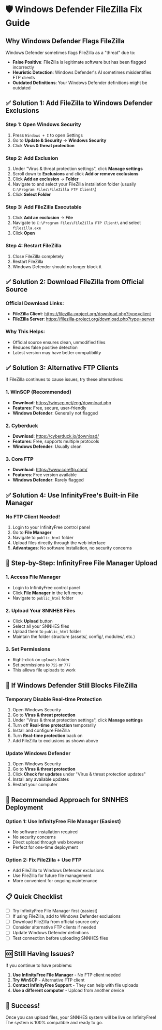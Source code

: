 # 🛡️ Windows Defender FileZilla Fix Guide

## Why Windows Defender Flags FileZilla

Windows Defender sometimes flags FileZilla as a "threat" due to:
- **False Positive**: FileZilla is legitimate software but has been flagged incorrectly
- **Heuristic Detection**: Windows Defender's AI sometimes misidentifies FTP clients
- **Outdated Definitions**: Your Windows Defender definitions might be outdated

## ✅ Solution 1: Add FileZilla to Windows Defender Exclusions

### Step 1: Open Windows Security
1. Press `Windows + I` to open Settings
2. Go to **Update & Security** → **Windows Security**
3. Click **Virus & threat protection**

### Step 2: Add Exclusion
1. Under "Virus & threat protection settings", click **Manage settings**
2. Scroll down to **Exclusions** and click **Add or remove exclusions**
3. Click **Add an exclusion** → **Folder**
4. Navigate to and select your FileZilla installation folder (usually `C:\Program Files\FileZilla FTP Client\`)
5. Click **Select Folder**

### Step 3: Add FileZilla Executable
1. Click **Add an exclusion** → **File**
2. Navigate to `C:\Program Files\FileZilla FTP Client\` and select `filezilla.exe`
3. Click **Open**

### Step 4: Restart FileZilla
1. Close FileZilla completely
2. Restart FileZilla
3. Windows Defender should no longer block it

## ✅ Solution 2: Download FileZilla from Official Source

### Official Download Links:
- **FileZilla Client**: https://filezilla-project.org/download.php?type=client
- **FileZilla Server**: https://filezilla-project.org/download.php?type=server

### Why This Helps:
- Official source ensures clean, unmodified files
- Reduces false positive detection
- Latest version may have better compatibility

## ✅ Solution 3: Alternative FTP Clients

If FileZilla continues to cause issues, try these alternatives:

### 1. WinSCP (Recommended)
- **Download**: https://winscp.net/eng/download.php
- **Features**: Free, secure, user-friendly
- **Windows Defender**: Generally not flagged

### 2. Cyberduck
- **Download**: https://cyberduck.io/download/
- **Features**: Free, supports multiple protocols
- **Windows Defender**: Usually clean

### 3. Core FTP
- **Download**: https://www.coreftp.com/
- **Features**: Free version available
- **Windows Defender**: Rarely flagged

## ✅ Solution 4: Use InfinityFree's Built-in File Manager

### No FTP Client Needed!
1. Login to your InfinityFree control panel
2. Go to **File Manager**
3. Navigate to `public_html` folder
4. Upload files directly through the web interface
5. **Advantages**: No software installation, no security concerns

## 🔧 Step-by-Step: InfinityFree File Manager Upload

### 1. Access File Manager
- Login to InfinityFree control panel
- Click **File Manager** in the left menu
- Navigate to `public_html` folder

### 2. Upload Your SNNHES Files
- Click **Upload** button
- Select all your SNNHES files
- Upload them to `public_html` folder
- Maintain the folder structure (assets/, config/, modules/, etc.)

### 3. Set Permissions
- Right-click on `uploads` folder
- Set permissions to `755` or `777`
- This allows file uploads to work

## 🚨 If Windows Defender Still Blocks FileZilla

### Temporary Disable Real-time Protection
1. Open Windows Security
2. Go to **Virus & threat protection**
3. Under "Virus & threat protection settings", click **Manage settings**
4. Turn off **Real-time protection** temporarily
5. Install and configure FileZilla
6. Turn **Real-time protection** back on
7. Add FileZilla to exclusions as shown above

### Update Windows Defender
1. Open Windows Security
2. Go to **Virus & threat protection**
3. Click **Check for updates** under "Virus & threat protection updates"
4. Install any available updates
5. Restart your computer

## 🎯 Recommended Approach for SNNHES Deployment

### Option 1: Use InfinityFree File Manager (Easiest)
- No software installation required
- No security concerns
- Direct upload through web browser
- Perfect for one-time deployment

### Option 2: Fix FileZilla + Use FTP
- Add FileZilla to Windows Defender exclusions
- Use FileZilla for future file management
- More convenient for ongoing maintenance

## 📋 Quick Checklist

- [ ] Try InfinityFree File Manager first (easiest)
- [ ] If using FileZilla, add to Windows Defender exclusions
- [ ] Download FileZilla from official source only
- [ ] Consider alternative FTP clients if needed
- [ ] Update Windows Defender definitions
- [ ] Test connection before uploading SNNHES files

## 🆘 Still Having Issues?

If you continue to have problems:
1. **Use InfinityFree File Manager** - No FTP client needed
2. **Try WinSCP** - Alternative FTP client
3. **Contact InfinityFree Support** - They can help with file uploads
4. **Use a different computer** - Upload from another device

## 🎉 Success!

Once you can upload files, your SNNHES system will be live on InfinityFree! The system is 100% compatible and ready to go.
